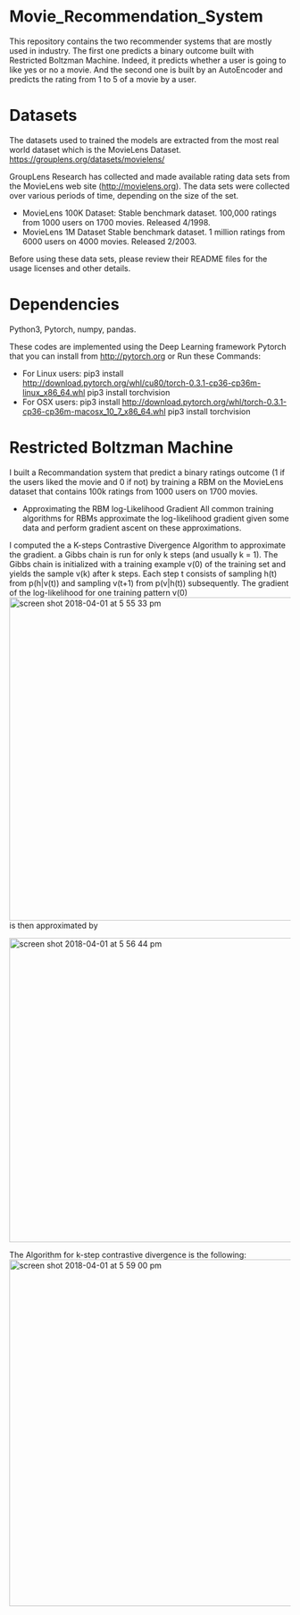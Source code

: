 # Movie_Recommendation_System

This repository contains the two recommender systems that are mostly used in industry. The first one predicts a binary outcome built with Restricted Boltzman Machine. Indeed, it predicts whether a user is going to like yes or no a movie. And the second one is built by an AutoEncoder and predicts the rating from 1 to 5 of a movie by a user.

# Datasets 
The datasets used to trained the models are extracted from the most real world dataset which is the MovieLens Dataset.
https://grouplens.org/datasets/movielens/

GroupLens Research has collected and made available rating data sets from the MovieLens web site (http://movielens.org). The data sets were collected over various periods of time, depending on the size of the set. 

  - MovieLens 100K Dataset:
Stable benchmark dataset. 100,000 ratings from 1000 users on 1700 movies. Released 4/1998.
  - MovieLens 1M Dataset
Stable benchmark dataset. 1 million ratings from 6000 users on 4000 movies. Released 2/2003.

Before using these data sets, please review their README files for the usage licenses and other details.

# Dependencies
Python3, Pytorch, numpy, pandas.

These codes are implemented using the Deep Learning framework Pytorch that you can install from http://pytorch.org
or Run these Commands: 
- For Linux users: pip3 install http://download.pytorch.org/whl/cu80/torch-0.3.1-cp36-cp36m-linux_x86_64.whl 
                   pip3 install torchvision
- For OSX users: pip3 install http://download.pytorch.org/whl/torch-0.3.1-cp36-cp36m-macosx_10_7_x86_64.whl 
                 pip3 install torchvision


# Restricted Boltzman Machine 
I built a Recommandation system that predict a binary ratings outcome (1 if the users liked the movie and 0 if not) by training a RBM on the MovieLens dataset that contains 100k ratings from 1000 users on 1700 movies.
- Approximating the RBM log-Likelihood Gradient
All common training algorithms for RBMs approximate the log-likelihood gradient given some data and perform gradient ascent on these approximations. 

I computed the a K-steps Contrastive Divergence Algorithm to approximate the gradient. 
a Gibbs chain is run for only k steps (and usually k = 1). The Gibbs chain is initialized with a training example v(0) of the training set and yields the sample v(k) after k steps. Each step t consists of sampling h(t) from p(h|v(t)) and sampling v(t+1) from p(v|h(t)) subsequently. The gradient of the log-likelihood for one training pattern v(0) 
<img width="578" alt="screen shot 2018-04-01 at 5 55 33 pm" src="https://user-images.githubusercontent.com/34433140/38177964-bad21c60-35d6-11e8-9c9e-045274570360.png">
is then approximated by

<img width="544" alt="screen shot 2018-04-01 at 5 56 44 pm" src="https://user-images.githubusercontent.com/34433140/38177969-d7f18b32-35d6-11e8-83ae-07d45faa12e8.png">

The Algorithm for k-step contrastive divergence is the following: 
<img width="620" alt="screen shot 2018-04-01 at 5 59 00 pm" src="https://user-images.githubusercontent.com/34433140/38177987-fb5c387e-35d6-11e8-9b05-49f0f90bc718.png">


